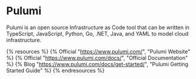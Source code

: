 # Pulumi

Pulumi is an open source Infrastructure as Code tool that can be written in TypeScript, JavaScript, Python, Go, .NET, Java, and YAML to model cloud infrastructure.

{% resources %}
  {% Official "https://www.pulumi.com/", "Pulumi Website" %}
  {% Official "https://www.pulumi.com/docs/", "Official Documentation" %}
  {% Blog "https://www.pulumi.com/docs/get-started/", "Pulumi Getting Started Guide" %}
{% endresources %}
